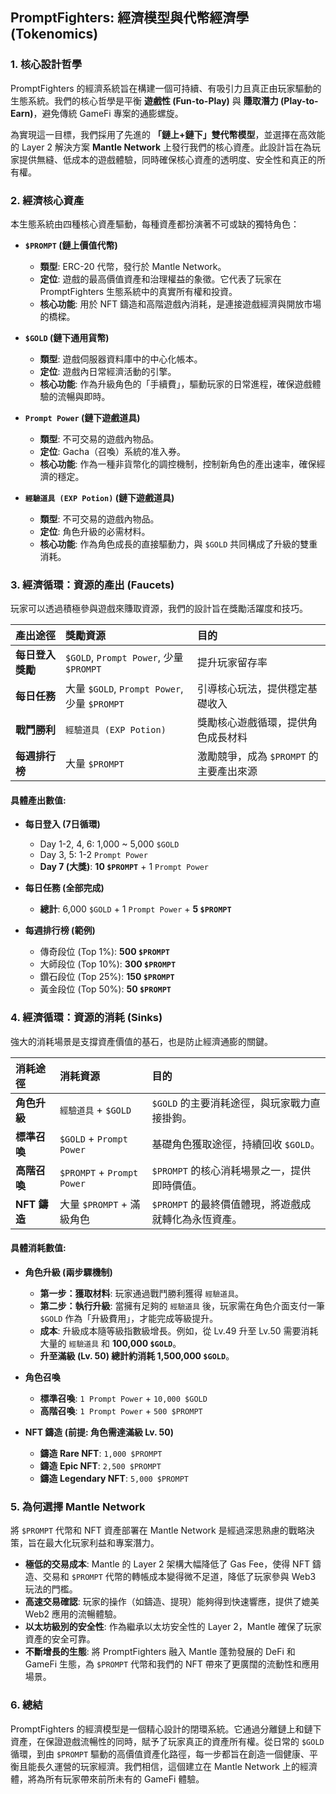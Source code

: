 ## PromptFighters: 經濟模型與代幣經濟學 (Tokenomics)

### 1. 核心設計哲學

PromptFighters 的經濟系統旨在構建一個可持續、有吸引力且真正由玩家驅動的生態系統。我們的核心哲學是平衡 **遊戲性 (Fun-to-Play)** 與 **賺取潛力 (Play-to-Earn)**，避免傳統 GameFi 專案的通膨螺旋。

為實現這一目標，我們採用了先進的 **「鏈上+鏈下」雙代幣模型**，並選擇在高效能的 Layer 2 解決方案 **Mantle Network** 上發行我們的核心資產。此設計旨在為玩家提供無縫、低成本的遊戲體驗，同時確保核心資產的透明度、安全性和真正的所有權。

### 2. 經濟核心資產

本生態系統由四種核心資產驅動，每種資產都扮演著不可或缺的獨特角色：

*   **`$PROMPT` (鏈上價值代幣)**
    *   **類型**: ERC-20 代幣，發行於 Mantle Network。
    *   **定位**: 遊戲的最高價值資產和治理權益的象徵。它代表了玩家在 PromptFighters 生態系統中的真實所有權和投資。
    *   **核心功能**: 用於 NFT 鑄造和高階遊戲內消耗，是連接遊戲經濟與開放市場的橋樑。

*   **`$GOLD` (鏈下通用貨幣)**
    *   **類型**: 遊戲伺服器資料庫中的中心化帳本。
    *   **定位**: 遊戲內日常經濟活動的引擎。
    *   **核心功能**: 作為升級角色的「手續費」，驅動玩家的日常進程，確保遊戲體驗的流暢與即時。

*   **`Prompt Power` (鏈下遊戲道具)**
    *   **類型**: 不可交易的遊戲內物品。
    *   **定位**: Gacha（召喚）系統的准入券。
    *   **核心功能**: 作為一種非貨幣化的調控機制，控制新角色的產出速率，確保經濟的穩定。

*   **`經驗道具 (EXP Potion)` (鏈下遊戲道具)**
    *   **類型**: 不可交易的遊戲內物品。
    *   **定位**: 角色升級的必需材料。
    *   **核心功能**: 作為角色成長的直接驅動力，與 `$GOLD` 共同構成了升級的雙重消耗。

### 3. 經濟循環：資源的產出 (Faucets)

玩家可以透過積極參與遊戲來賺取資源，我們的設計旨在獎勵活躍度和技巧。

| 產出途徑 | 獎勵資源 | 目的 |
| :--- | :--- | :--- |
| **每日登入獎勵** | `$GOLD`, `Prompt Power`, 少量 `$PROMPT` | 提升玩家留存率 |
| **每日任務** | 大量 `$GOLD`, `Prompt Power`, 少量 `$PROMPT` | 引導核心玩法，提供穩定基礎收入 |
| **戰鬥勝利** | `經驗道具 (EXP Potion)` | 獎勵核心遊戲循環，提供角色成長材料 |
| **每週排行榜** | 大量 `$PROMPT` | 激勵競爭，成為 `$PROMPT` 的主要產出來源 |

#### 具體產出數值:

*   **每日登入 (7日循環)**
    *   Day 1-2, 4, 6: 1,000 ~ 5,000 `$GOLD`
    *   Day 3, 5: 1-2 `Prompt Power`
    *   **Day 7 (大獎)**: **10 `$PROMPT`** + 1 `Prompt Power`

*   **每日任務 (全部完成)**
    *   **總計**: 6,000 `$GOLD` + 1 `Prompt Power` + **5 `$PROMPT`**

*   **每週排行榜 (範例)**
    *   傳奇段位 (Top 1%): **500 `$PROMPT`**
    *   大師段位 (Top 10%): **300 `$PROMPT`**
    *   鑽石段位 (Top 25%): **150 `$PROMPT`**
    *   黃金段位 (Top 50%): **50 `$PROMPT`**

### 4. 經濟循環：資源的消耗 (Sinks)

強大的消耗場景是支撐資產價值的基石，也是防止經濟通膨的關鍵。

| 消耗途徑 | 消耗資源 | 目的 |
| :--- | :--- | :--- |
| **角色升級** | `經驗道具` + `$GOLD` | `$GOLD` 的主要消耗途徑，與玩家戰力直接掛鉤。 |
| **標準召喚** | `$GOLD` + `Prompt Power` | 基礎角色獲取途徑，持續回收 `$GOLD`。 |
| **高階召喚** | `$PROMPT` + `Prompt Power` | `$PROMPT` 的核心消耗場景之一，提供即時價值。 |
| **NFT 鑄造** | 大量 `$PROMPT` + 滿級角色 | `$PROMPT` 的最終價值體現，將遊戲成就轉化為永恆資產。 |

#### 具體消耗數值:

*   **角色升級 (兩步驟機制)**
    *   **第一步：獲取材料**: 玩家通過戰鬥勝利獲得 `經驗道具`。
    *   **第二步：執行升級**: 當擁有足夠的 `經驗道具` 後，玩家需在角色介面支付一筆 `$GOLD` 作為「升級費用」，才能完成等級提升。
    *   **成本**: 升級成本隨等級指數級增長。例如，從 Lv.49 升至 Lv.50 需要消耗大量的 `經驗道具` 和 **100,000 `$GOLD`**。
    *   **升至滿級 (Lv. 50) 總計約消耗 1,500,000 `$GOLD`**。

*   **角色召喚**
    *   **標準召喚**: `1 Prompt Power` + `10,000 $GOLD`
    *   **高階召喚**: `1 Prompt Power` + `500 $PROMPT`

*   **NFT 鑄造 (前提: 角色需達滿級 Lv. 50)**
    *   **鑄造 Rare NFT**: `1,000 $PROMPT`
    *   **鑄造 Epic NFT**: `2,500 $PROMPT`
    *   **鑄造 Legendary NFT**: `5,000 $PROMPT`

### 5. 為何選擇 Mantle Network

將 `$PROMPT` 代幣和 NFT 資產部署在 Mantle Network 是經過深思熟慮的戰略決策，旨在最大化玩家利益和專案潛力。

*   **極低的交易成本**: Mantle 的 Layer 2 架構大幅降低了 Gas Fee，使得 NFT 鑄造、交易和 `$PROMPT` 代幣的轉帳成本變得微不足道，降低了玩家參與 Web3 玩法的門檻。
*   **高速交易確認**: 玩家的操作（如鑄造、提現）能夠得到快速響應，提供了媲美 Web2 應用的流暢體驗。
*   **以太坊級別的安全性**: 作為繼承以太坊安全性的 Layer 2，Mantle 確保了玩家資產的安全可靠。
*   **不斷增長的生態**: 將 PromptFighters 融入 Mantle 蓬勃發展的 DeFi 和 GameFi 生態，為 `$PROMPT` 代幣和我們的 NFT 帶來了更廣闊的流動性和應用場景。

### 6. 總結

PromptFighters 的經濟模型是一個精心設計的閉環系統。它通過分離鏈上和鏈下資產，在保證遊戲流暢性的同時，賦予了玩家真正的資產所有權。從日常的 `$GOLD` 循環，到由 `$PROMPT` 驅動的高價值資產化路徑，每一步都旨在創造一個健康、平衡且能長久運營的玩家經濟。我們相信，這個建立在 Mantle Network 上的經濟體，將為所有玩家帶來前所未有的 GameFi 體驗。
